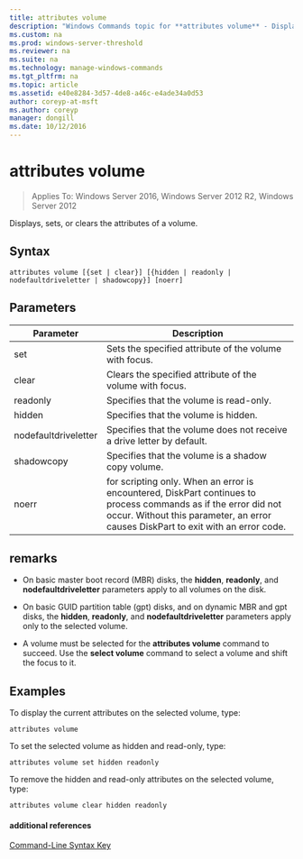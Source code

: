 ```yaml
---
title: attributes volume
description: "Windows Commands topic for **attributes volume** - Displays, sets, or clears the attributes of a volume."
ms.custom: na
ms.prod: windows-server-threshold
ms.reviewer: na
ms.suite: na
ms.technology: manage-windows-commands
ms.tgt_pltfrm: na
ms.topic: article
ms.assetid: e40e8284-3d57-4de8-a46c-e4ade34a0d53
author: coreyp-at-msft
ms.author: coreyp
manager: dongill
ms.date: 10/12/2016
---
```

# attributes volume

>Applies To: Windows Server 2016, Windows Server 2012 R2, Windows Server 2012

Displays, sets, or clears the attributes of a volume.  
  
  
  
## Syntax  
  
```  
attributes volume [{set | clear}] [{hidden | readonly | nodefaultdriveletter | shadowcopy}] [noerr]  
```  
  
## Parameters  
  
|Parameter|Description|  
|-------|--------|  
|set|Sets the specified attribute of the volume with focus.|  
|clear|Clears the specified attribute of the volume with focus.|  
|readonly|Specifies that the volume is read\-only.|  
|hidden|Specifies that the volume is hidden.|  
|nodefaultdriveletter|Specifies that the volume does not receive a drive letter by default.|  
|shadowcopy|Specifies that the volume is a shadow copy volume.|  
|noerr|for scripting only. When an error is encountered, DiskPart continues to process commands as if the error did not occur. Without this parameter, an error causes DiskPart to exit with an error code.|  
  
## remarks  
  
-   On basic master boot record \(MBR\) disks, the **hidden**, **readonly**, and **nodefaultdriveletter** parameters apply to all volumes on the disk.  
  
-   On basic GUID partition table \(gpt\) disks, and on dynamic MBR and gpt disks, the **hidden**, **readonly**, and **nodefaultdriveletter** parameters apply only to the selected volume.  
  
-   A volume must be selected for the **attributes volume** command to succeed. Use the **select volume** command to select a volume and shift the focus to it.  
  
## <a name="BKMK_examples"></a>Examples  
To display the current attributes on the selected volume, type:  
  
```  
attributes volume  
```  
  
To set the selected volume as hidden and read\-only, type:  
  
```  
attributes volume set hidden readonly  
```  
  
To remove the hidden and read\-only attributes on the selected volume, type:  
  
```  
attributes volume clear hidden readonly  
```  
  
#### additional references  
[Command-Line Syntax Key](command-line-syntax-key.md)  
  

  

